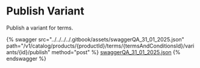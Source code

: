 # Publish Variant

Publish a variant for terms.

{% swagger src="../../../../.gitbook/assets/swaggerQA_31_01_2025.json" path="/v1/catalog/products/{productId}/terms/{termsAndConditionsId}/variants/{id}/publish" method="post" %}
[swaggerQA_31_01_2025.json](../../../../.gitbook/assets/swaggerQA_31_01_2025.json)
{% endswagger %}
